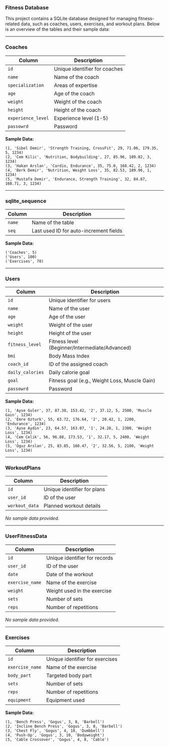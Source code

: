 ### Fitness Database

This project contains a SQLite database designed for managing fitness-related data, such as coaches, users, exercises, and workout plans. Below is an overview of the tables and their sample data:

---

### **Coaches**
| Column            | Description                   |
|-------------------|-------------------------------|
| `id`              | Unique identifier for coaches |
| `name`            | Name of the coach             |
| `specialization`  | Areas of expertise            |
| `age`             | Age of the coach              |
| `weight`          | Weight of the coach           |
| `height`          | Height of the coach           |
| `experience_level`| Experience level (1-5)        |
| `passowrd`        | Password                      |
**Sample Data:**
```plaintext
(1, 'Sibel Demir', 'Strength Training, CrossFit', 29, 71.06, 179.35, 5, 1234)
(2, 'Cem Kilic', 'Nutrition, Bodybuilding', 27, 85.96, 189.02, 3, 1234)
(3, 'Hakan Arslan', 'Cardio, Endurance', 35, 75.0, 168.42, 2, 1234)
(4, 'Berk Demir', 'Nutrition, Weight Loss', 35, 82.53, 189.96, 1, 1234)
(5, 'Mustafa Demir', 'Endurance, Strength Training', 32, 84.87, 168.71, 3, 1234)
```

---

### **sqlite_sequence**
| Column | Description                            |
|--------|----------------------------------------|
| `name` | Name of the table                     |
| `seq`  | Last used ID for auto-increment fields |

**Sample Data:**
```plaintext
('Coaches', 5)
('Users', 100)
('Exercises', 70)
```

---

### **Users**
| Column           | Description                               |
|------------------|-------------------------------------------|
| `id`             | Unique identifier for users              |
| `name`           | Name of the user                         |
| `age`            | Age of the user                          |
| `weight`         | Weight of the user                       |
| `height`         | Height of the user                       |
| `fitness_level`  | Fitness level (Beginner/Intermediate/Advanced) |
| `bmi`            | Body Mass Index                         |
| `coach_id`       | ID of the assigned coach                 |
| `daily_calories` | Daily calorie goal                       |
| `goal`           | Fitness goal (e.g., Weight Loss, Muscle Gain) |
| `passowrd`       | Password                      |

**Sample Data:**
```plaintext
(1, 'Ayse Guler', 37, 87.38, 153.42, '2', 37.12, 5, 2500, 'Muscle Gain', 1234)
(2, 'Emre Ozturk', 55, 63.72, 176.64, '2', 20.42, 1, 2200, 'Endurance', 1234)
(3, 'Ayse Aydin', 23, 64.57, 163.07, '1', 24.28, 1, 2300, 'Weight Loss', 1234)
(4, 'Cem Celik', 56, 96.88, 173.53, '1', 32.17, 5, 2400, 'Weight Loss', 1234)
(5, 'Oguz Arslan', 25, 83.85, 160.47, '2', 32.56, 5, 2100, 'Weight Loss', 1234)
```

---

### **WorkoutPlans**
| Column       | Description                   |
|--------------|-------------------------------|
| `id`         | Unique identifier for plans  |
| `user_id`    | ID of the user                |
| `workout_data` | Planned workout details    |

_No sample data provided._

---

### **UserFitnessData**
| Column        | Description                     |
|---------------|---------------------------------|
| `id`          | Unique identifier for records  |
| `user_id`     | ID of the user                 |
| `date`        | Date of the workout            |
| `exercise_name` | Name of the exercise          |
| `weight`      | Weight used in the exercise    |
| `sets`        | Number of sets                 |
| `reps`        | Number of repetitions          |

_No sample data provided._

---

### **Exercises**
| Column          | Description                   |
|-----------------|-------------------------------|
| `id`            | Unique identifier for exercises |
| `exercise_name` | Name of the exercise           |
| `body_part`     | Targeted body part             |
| `sets`          | Number of sets                |
| `reps`          | Number of repetitions         |
| `equipment`     | Equipment used                |

**Sample Data:**
```plaintext
(1, 'Bench Press', 'Gogus', 3, 8, 'Barbell')
(2, 'Incline Bench Press', 'Gogus', 3, 8, 'Barbell')
(3, 'Chest Fly', 'Gogus', 4, 10, 'Dumbbell')
(4, 'Push-Up', 'Gogus', 3, 10, 'Bodyweight')
(5, 'Cable Crossover', 'Gogus', 4, 8, 'Cable')
```
